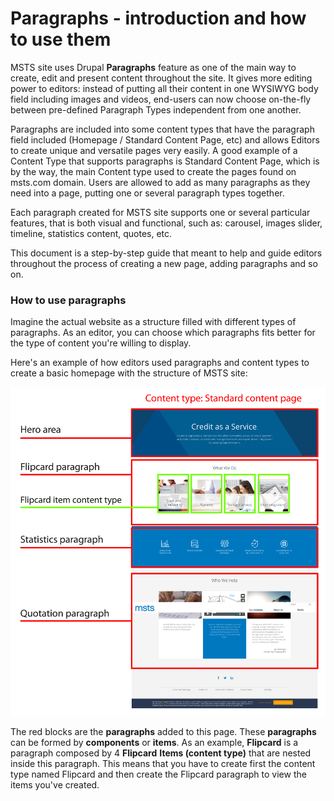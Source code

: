 # Paragraphs - introduction and how to use them

MSTS site uses Drupal **Paragraphs** feature as one of the main way to create, edit and present content throughout the site. It gives more editing power to editors: instead of putting all their content in one WYSIWYG body field including images and videos, end-users can now choose on-the-fly between pre-defined Paragraph Types independent from one another.

Paragraphs are included into some content types that have the paragraph field included \(Homepage / Standard Content Page, etc\) and allows Editors to create unique and versatile pages very easily. A good example of a Content Type that supports paragraphs is Standard Content Page, which is by the way, the main Content type used to create the pages found on msts.com domain.  Users are allowed to add as many paragraphs as they need into a page, putting one or several paragraph types together.

Each paragraph created for MSTS site supports one or several particular features, that is both visual and functional, such as: carousel, images slider, timeline, statistics content, quotes, etc.

This document is a step-by-step guide that meant to help and guide editors throughout the process of creating a new page, adding paragraphs and so on.

### How to use paragraphs <a id="how-to-use-paragraphs"></a>

Imagine the actual website as a structure filled with different types of paragraphs. As an editor, you can choose which paragraphs fits better for the type of content you're willing to display.

Here's an example of how editors used paragraphs and content types to create a basic homepage with the structure of MSTS site:

![](.gitbook/assets/scp_hompage-01.png)

The red blocks are the **paragraphs** added to this page. These **paragraphs** can be formed by **components** or **items**. As an example, **Flipcard** is a paragraph composed by 4 **Flipcard** **Items \(content type\)** that are nested inside this paragraph. This means that you have to create first the content type named Flipcard and then create the Flipcard paragraph to view the items you've created. 



